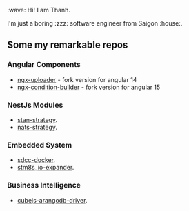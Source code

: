 <p>
  :wave: Hi! I am Thanh.
</p>

<p>
  I'm just a boring :zzz: software engineer from Saigon :house:.
</p>

<h2>Some my remarkable repos</h2>
<h3>Angular Components</h3>

* [ngx-uploader](https://github.com/angular-ex/uploader) - fork version for angular 14
* [ngx-condition-builder](https://github.com/angular-ex/ngx-condition-builder) - fork version for angular 15

<h3>NestJs Modules</h3>

* [stan-strategy](https://github.com/nestjs-ex/stan-strategy).
* [nats-strategy](https://github.com/nestjs-ex/nats-strategy).

<h3>Embedded System</h3>

* [sdcc-docker](https://github.com/panoti/sdcc-docker).
* [stm8s_io-expander](https://github.com/panoti/stm8s_io-expander).

<h3>Business Intelligence</h3>

* [cubejs-arangodb-driver](https://github.com/panoti/cubejs-arangodb-driver).
